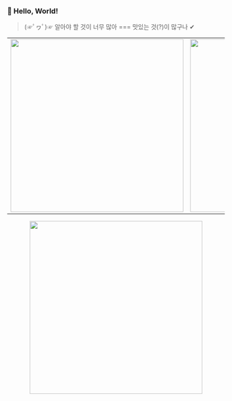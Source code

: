 ### 👋 Hello, World!
> (☞ﾟヮﾟ)☞ 알아야 할 것이 너무 많아 === 맛있는 것(?)이 많구나 ✔  

<table>
  <tr>
    <td><img src="https://github-readme-stats.vercel.app/api?username=jsp-KW&show_icons=true&theme=default" width="400"/></td>
    <td><img src="https://github-readme-stats.vercel.app/api/top-langs/?username=jsp-KW&layout=compact" width="400"/></td>
  </tr>
</table>

<p align="center">
  <img src="https://mazassumnida.wtf/api/v2/generate_badge?boj=supill12" width="400"/>
</p>


<br>
<!--
**jsp-KW/jsp-KW** is a ✨ _special_ ✨ repository because its `README.md` (this file) appears on your GitHub profile.


Here are some ideas to get you started:

- 🔭 I’m currently working on ...
- 🌱 I’m currently learning ...
- 👯 I’m looking to collaborate on ...
- 🤔 I’m looking for help with ...
- 💬 Ask me about ...
- 📫 How to reach me: ...
- 😄 Pronouns: ...
- ⚡ Fun fact: ...
-->

